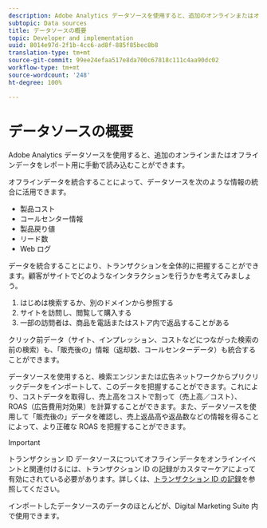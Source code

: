 ```yaml
---
description: Adobe Analytics データソースを使用すると、追加のオンラインまたはオフラインデータをレポート用に手動で読み込むことができます。
subtopic: Data sources
title: データソースの概要
topic: Developer and implementation
uuid: 8014e97d-2f1b-4cc6-ad8f-885f85bec8b8
translation-type: tm+mt
source-git-commit: 99ee24efaa517e8da700c67818c111c4aa90dc02
workflow-type: tm+mt
source-wordcount: '248'
ht-degree: 100%

---
```



# データソースの概要

Adobe Analytics データソースを使用すると、追加のオンラインまたはオフラインデータをレポート用に手動で読み込むことができます。

オフラインデータを統合することによって、データソースを次のような情報の統合に活用できます。

* 製品コスト
* コールセンター情報
* 製品戻り値
* リード数
* Web ログ

データを統合することにより、トランザクションを全体的に把握することができます。顧客がサイトでどのようなインタラクションを行うかを考えてみましょう。

1. はじめは検索するか、別のドメインから参照する
1. サイトを訪問し、閲覧して購入する
1. 一部の訪問者は、商品を電話またはストア内で返品することがある

クリック前データ（サイト、インプレッション、コストなどにつながった検索の前の検索）も、「販売後の」情報（返却数、コールセンターデータ）も統合することができます。

データソースを使用すると、検索エンジンまたは広告ネットワークからプリクリックデータをインポートして、このデータを把握することができます。これにより、コストデータを取得し、売上高をコストで割って（売上高／コスト）、ROAS（広告費用対効果）を計算することができます。また、データソースを使用して「販売後の」データを確認し、売上返品高や返品数などの情報を得ることによって、より正確な ROAS を把握することができます。

>[!IMPORTANT]
>
>トランザクション ID データソースについてオフラインデータをオンラインイベントと関連付けるには、トランザクション ID の記録がカスタマーケアによって有効にされている必要があります。詳しくは、[トランザクション ID の記録](/help/import/c-data-sources/datasrc-integrating-offline-data.md#section_30D6D47AEC0F4A36B87EBFE4C858F20C)を参照してください。

インポートしたデータソースのデータのほとんどが、Digital Marketing Suite 内で使用できます。
